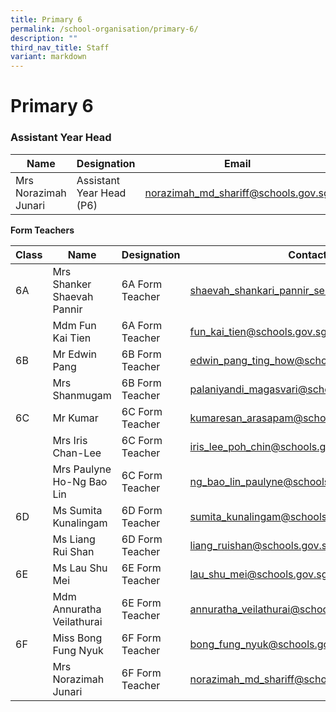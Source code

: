 ```yaml
---
title: Primary 6
permalink: /school-organisation/primary-6/
description: ""
third_nav_title: Staff
variant: markdown
---
```

# **Primary 6**

### Assistant Year Head

|Name|	Designation|	Email|
|----|----|----|
|Mrs Norazimah Junari	|Assistant Year Head (P6)|norazimah_md_shariff@schools.gov.sg|

**Form Teachers**

| Class | Name | Designation | Contact | 
| -------- | -------- | -------- |-------- |
|6A|	Mrs Shanker Shaevah Pannir	|6A Form Teacher	|shaevah_shankari_pannir_selvan@schools.gov.sg|
||Mdm Fun Kai Tien|	6A Form Teacher|	fun_kai_tien@schools.gov.sg|
|6B	|Mr Edwin Pang|	6B Form Teacher|	edwin_pang_ting_how@schools.gov.sg|
||Mrs Shanmugam|	6B Form Teacher	|palaniyandi_magasvari@schools.gov.sg|
|6C	|Mr Kumar|	6C Form Teacher	|kumaresan_arasapam@schools.gov.sg|
||Mrs Iris Chan-Lee|	6C Form Teacher	|iris_lee_poh_chin@schools.gov.sg|
||Mrs Paulyne Ho-Ng Bao Lin|	6C Form Teacher	|ng_bao_lin_paulyne@schools.gov.sg|
|6D	|Ms Sumita Kunalingam|	6D Form Teacher	|sumita_kunalingam@schools.gov.sg|
||Ms Liang Rui Shan|	6D Form Teacher	|liang_ruishan@schools.gov.sg|
|6E|	Ms Lau Shu Mei|	6E Form Teacher	|lau_shu_mei@schools.gov.sg|
||Mdm Annuratha Veilathurai	|6E Form Teacher	|annuratha_veilathurai@schools.gov.sg|
|6F	|Miss Bong Fung Nyuk|	6F Form Teacher	|bong_fung_nyuk@schools.gov.sg|
||Mrs Norazimah Junari|	6F Form Teacher	|norazimah_md_shariff@schools.gov.sg|